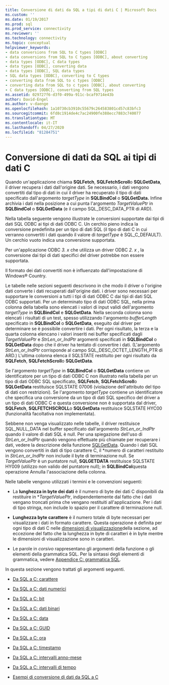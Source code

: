 ```yaml
---
title: Conversione di dati da SQL a tipi di dati C | Microsoft Docs
ms.custom: ''
ms.date: 01/19/2017
ms.prod: sql
ms.prod_service: connectivity
ms.reviewer: ''
ms.technology: connectivity
ms.topic: conceptual
helpviewer_keywords:
- data conversions from SQL to C types [ODBC]
- data conversions from SQL to C types [ODBC], about converting
- data types [ODBC], C data types
- data types [ODBC], converting data
- data types [ODBC], SQL data types
- SQL data types [ODBC], converting to C types
- converting data from SQL to c types [ODBC]
- converting data from SQL to c types [ODBC], about converting
- C data types [ODBC], converting from SQL types
ms.assetid: 029727f6-d3f0-499a-911c-bcaf9714e43b
author: David-Engel
ms.author: v-daenge
ms.openlocfilehash: 1a10730cb3910c55679c264583801cd57c83bfc3
ms.sourcegitcommit: 6fd8c1914de4c7ac24900fe388ecc7883c740077
ms.translationtype: MT
ms.contentlocale: it-IT
ms.lasthandoff: 04/27/2020
ms.locfileid: "81284751"
---
```

# <a name="converting-data-from-sql-to-c-data-types"></a>Conversione di dati da SQL ai tipi di dati C
Quando un'applicazione chiama **SQLFetch**, **SQLFetchScroll**o **SQLGetData**, il driver recupera i dati dall'origine dati. Se necessario, i dati vengono convertiti dal tipo di dati in cui il driver ha recuperato il tipo di dati specificato dall'argomento *targetType* in **SQLBindCol** o **SQLGetData.** Infine archivia i dati nella posizione a cui punta l'argomento *TargetValuePtr* in **SQLBindCol** o **SQLGetData** (e il campo SQL_DESC_DATA_PTR di ARD).  
  
 Nella tabella seguente vengono illustrate le conversioni supportate dai tipi di dati SQL ODBC ai tipi di dati ODBC C. Un cerchio pieno indica la conversione predefinita per un tipo di dati SQL (il tipo di dati C in cui verranno convertiti i dati quando il valore di *targetType* è SQL_C_DEFAULT). Un cerchio vuoto indica una conversione supportata.  
  
 Per un'applicazione ODBC *3. x* che utilizza un driver ODBC *2. x* , la conversione dai tipi di dati specifici del driver potrebbe non essere supportata.  
  
 Il formato dei dati convertiti non è influenzato dall'impostazione di Windows® Country.  
  
 Le tabelle nelle sezioni seguenti descrivono in che modo il driver o l'origine dati converte i dati recuperati dall'origine dati. i driver sono necessari per supportare le conversioni a tutti i tipi di dati ODBC C dai tipi di dati SQL ODBC supportati. Per un determinato tipo di dati ODBC SQL, nella prima colonna della tabella sono elencati i valori di input validi dell'argomento *targetType* in **SQLBindCol** e **SQLGetData**. Nella seconda colonna sono elencati i risultati di un test, spesso utilizzando l'argomento *bufferLength* specificato in **SQLBindCol** o **SQLGetData**, eseguito dal driver per determinare se è possibile convertire i dati. Per ogni risultato, la terza e la quarta colonna elencano i valori inseriti nei buffer specificati dagli *TargetValuePtr* e *StrLen_or_IndPtr* argomenti specificati in **SQLBindCol** o **SQLGetData** dopo che il driver ha tentato di convertire i dati. (L'argomento *StrLen_or_IndPtr* corrisponde al campo SQL_DESC_OCTET_LENGTH_PTR di ARD.) L'ultima colonna elenca il SQLSTATE restituito per ogni risultato da **SQLFetch**, **SQLFetchScroll**o **SQLGetData**.  
  
 Se l'argomento *targetType* in **SQLBindCol** o **SQLGetData** contiene un identificatore per un tipo di dati ODBC C non illustrato nella tabella per un tipo di dati ODBC SQL specificato, **SQLFetch**, **SQLFetchScroll**o **SQLGetData** restituisce SQLSTATE 07006 (violazione dell'attributo del tipo di dati con restrizioni). Se l'argomento *targetType* contiene un identificatore che specifica una conversione da un tipo di dati SQL specifico del driver a un tipo di dati ODBC C e questa conversione non è supportata dal driver, **SQLFetch**, **SQLFETCHSCROLL**o **SQLGetData** restituisce SQLSTATE HYC00 (funzionalità facoltativa non implementata).  
  
 Sebbene non venga visualizzato nelle tabelle, il driver restituisce SQL_NULL_DATA nel buffer specificato dall'argomento *StrLen_or_IndPtr* quando il valore di dati SQL è null. Per una spiegazione dell'uso di *StrLen_or_IndPtr* quando vengono effettuate più chiamate per recuperare i dati, vedere la descrizione della funzione [SQLGetData](../../../odbc/reference/syntax/sqlgetdata-function.md). Quando i dati SQL vengono convertiti in dati di tipo carattere C, il \*numero di caratteri restituito in *StrLen_or_IndPtr* non include il byte di terminazione null. Se *TargetValuePtr* è un puntatore null, **SQLGETDATA** restituisce SQLSTATE HY009 (utilizzo non valido del puntatore null); in **SQLBindCol**questa operazione Annulla l'associazione della colonna.  
  
 Nelle tabelle vengono utilizzati i termini e le convenzioni seguenti:  
  
-   La **lunghezza in byte dei dati** è il numero di byte dei dati C disponibili da restituire in **TargetValuePtr*, indipendentemente dal fatto che i dati vengano troncati prima che vengano restituiti all'applicazione. Per i dati di tipo stringa, non include lo spazio per il carattere di terminazione null.  
  
-   **Lunghezza byte carattere** è il numero totale di byte necessari per visualizzare i dati in formato carattere. Questa operazione è definita per ogni tipo di dati C nelle [dimensioni di visualizzazione](../../../odbc/reference/appendixes/display-size.md)della sezione, ad eccezione del fatto che la lunghezza in byte di caratteri è in byte mentre le dimensioni di visualizzazione sono in caratteri.  
  
-   Le parole in *corsivo* rappresentano gli argomenti della funzione o gli elementi della grammatica SQL. Per la sintassi degli elementi di grammatica, vedere [Appendice C: grammatica SQL](../../../odbc/reference/appendixes/appendix-c-sql-grammar.md).  
  
 In questa sezione vengono trattati gli argomenti seguenti.  
  
-   [Da SQL a C: carattere](../../../odbc/reference/appendixes/sql-to-c-character.md)  
  
-   [Da SQL a C: dati numerici](../../../odbc/reference/appendixes/sql-to-c-numeric.md)  
  
-   [Da SQL a C: bit](../../../odbc/reference/appendixes/sql-to-c-bit.md)  
  
-   [Da SQL a C: dati binari](../../../odbc/reference/appendixes/sql-to-c-binary.md)  
  
-   [Da SQL a C: data](../../../odbc/reference/appendixes/sql-to-c-date.md)  
  
-   [Da SQL a C: GUID](../../../odbc/reference/appendixes/sql-to-c-guid.md)  
  
-   [Da SQL a C: ora](../../../odbc/reference/appendixes/sql-to-c-time.md)  
  
-   [Da SQL a C: timestamp](../../../odbc/reference/appendixes/sql-to-c-timestamp.md)  
  
-   [Da SQL a C: intervalli anno-mese](../../../odbc/reference/appendixes/sql-to-c-year-month-intervals.md)  
  
-   [Da SQL a C: intervalli di tempo](../../../odbc/reference/appendixes/sql-to-c-day-time-intervals.md)  
  
-   [Esempi di conversione di dati da SQL a C](../../../odbc/reference/appendixes/sql-to-c-data-conversion-examples.md)
